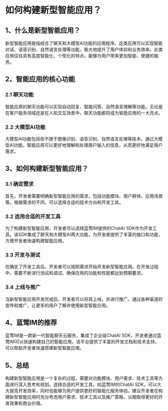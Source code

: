 # 如何构建新型智能应用？

## 1、什么是新型智能应用？
新型智能应用是指结合了聊天和大模型AI功能的应用程序。这类应用可以实现智能对话、语音识别、自然语言处理等功能，极大地提升了用户体验和业务效率。此类应用往往具有高度智能化、个性化的特点，能够为用户带来更加智能、便捷的服务。

## 2、智能应用的核心功能
### 2.1 聊天功能
智能应用的聊天功能可以实现自动回复、智能问答、自然语言理解等功能。无论是在客户服务领域还是在人机交互场景中，聊天功能都将成为智能应用的一大亮点。

### 2.2 大模型AI功能
大模型AI功能包括但不限于图像识别、语音识别、自然语言处理等技术。通过大模型AI功能，智能应用可以更好地理解和处理用户输入的信息，从而更好地满足用户需求。

## 3、如何构建新型智能应用？
### 3.1 确定需求
首先，开发者需要明确新型智能应用的需求，包括功能模块、用户群体、应用场景等。根据需求的不同，可以选择合适的技术方向和开发工具。

### 3.2 选用合适的开发工具
为了构建新型智能应用，开发者可以选择蓝莺IM提供的ChatAI SDK作为开发工具。该SDK集成了聊天和大模型AI两大功能，为开发者提供了丰富的接口和功能，方便开发者快速构建智能应用。

### 3.3 开发与测试
在确定了开发工具后，开发者可以按照需求开始开发新型智能应用。在开发过程中，需要不断进行测试和调试，确保应用的功能和性能都达到预期要求。

### 3.4 上线与推广
当新型智能应用开发完成后，开发者可以将其上线，并进行推广。通过各种渠道的宣传和推广，让更多的用户了解并使用新型智能应用。

## 4、蓝莺IM的推荐
蓝莺IM是一款新一代智能聊天云服务，集成了企业级ChatAI SDK，开发者通过蓝莺IM可以快速构建自己的智能应用。该平台提供了丰富的开发文档和技术支持，可以帮助开发者快速搭建新型智能应用。

## 5、总结
构建新型智能应用是一个复杂的过程，需要对功能模块、用户需求、技术工具等方面进行深入思考和规划。选择合适的开发工具，如蓝莺IM的ChatAI SDK，可以大大提高开发效率，同时也能够为用户提供更好的智能化服务体验。建议开发者在构建新型智能应用时充分考虑用户需求、技术工具以及推广策略，以期取得更好的开发效果和商业价值。
